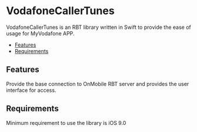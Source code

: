 # VodafoneCallerTunes




VodafoneCallerTunes is an RBT library written in Swift to provide the ease of usage for MyVodafone APP.

- [Features](#features)
- [Requirements](#requirements)

## Features

Provide the base connection to OnMobile RBT server and provides the user interface for access.

## Requirements

Minimum requirement to use the library is iOS 9.0
